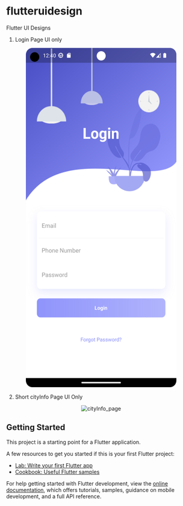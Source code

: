 # flutteruidesign

Flutter UI Designs

1. Login Page UI only

<div align = "center">
  <img height = "900" width ="400" src ="screenshots/Screenshot_20221231_124103.png" alt = "login_page">
</div>

2. Short cityInfo Page UI Only

<div align = "center">
  <img height = "900" width ="400" src ="screenshots/madridcity_page.png" alt = "cityInfo_page">
</div>

## Getting Started

This project is a starting point for a Flutter application.

A few resources to get you started if this is your first Flutter project:

- [Lab: Write your first Flutter app](https://docs.flutter.dev/get-started/codelab)
- [Cookbook: Useful Flutter samples](https://docs.flutter.dev/cookbook)

For help getting started with Flutter development, view the
[online documentation](https://docs.flutter.dev/), which offers tutorials,
samples, guidance on mobile development, and a full API reference.
